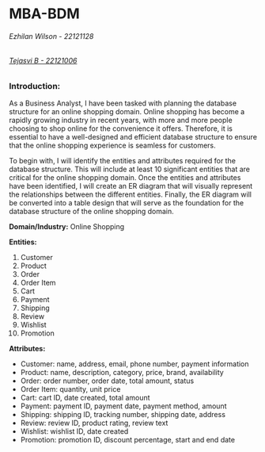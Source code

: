 # MBA-BDM
###### Ezhilan Wilson - 22121128
###### [Tejasvi B - 22121006](https://github.com/tejbasu)

### **Introduction:**

As a Business Analyst, I have been tasked with planning the database structure for an online shopping domain. Online shopping has become a rapidly growing industry in recent years, with more and more people choosing to shop online for the convenience it offers. Therefore, it is essential to have a well-designed and efficient database structure to ensure that the online shopping experience is seamless for customers.

To begin with, I will identify the entities and attributes required for the database structure. This will include at least 10 significant entities that are critical for the online shopping domain. Once the entities and attributes have been identified, I will create an ER diagram that will visually represent the relationships between the different entities. Finally, the ER diagram will be converted into a table design that will serve as the foundation for the database structure of the online shopping domain.

**Domain/Industry:** Online Shopping

**Entities:**

1. Customer
2. Product
3. Order
4. Order Item
5. Cart
6. Payment
7. Shipping
8. Review
9. Wishlist
10. Promotion

**Attributes:**

* Customer: name, address, email, phone number, payment information
* Product: name, description, category, price, brand, availability
* Order: order number, order date, total amount, status
* Order Item: quantity, unit price
* Cart: cart ID, date created, total amount
* Payment: payment ID, payment date, payment method, amount
* Shipping: shipping ID, tracking number, shipping date, address
* Review: review ID, product rating, review text
* Wishlist: wishlist ID, date created
* Promotion: promotion ID, discount percentage, start and end date

